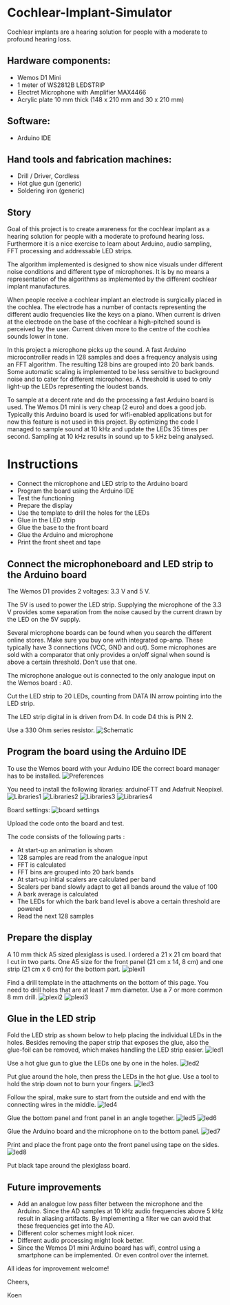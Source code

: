 # Cochlear-Implant-Simulator
Cochlear implants are a hearing solution for people with a moderate to profound hearing loss.

## Hardware components:
* Wemos D1 Mini
* 1 meter of WS2812B LEDSTRIP
* Electret Microphone with Amplifier MAX4466
* Acrylic plate 10 mm thick (148 x 210 mm and 30 x 210 mm)

## Software:
* Arduino IDE	

## Hand tools and fabrication machines:
* Drill / Driver, Cordless	
* Hot glue gun (generic)
* Soldering iron (generic)

## Story
Goal of this project is to create awareness for the cochlear implant as a hearing solution for people with a moderate to profound hearing loss. Furthermore it is a nice exercise to learn about Arduino, audio sampling, FFT processing and addressable LED strips.

The algorithm implemented is designed to show nice visuals under different noise conditions and different type of microphones. It is by no means a representation of the algorithms as implemented by the different cochlear implant manufactures.

When people receive a cochlear implant an electrode is surgically placed in the cochlea. The electrode has a number of contacts representing the different audio frequencies like the keys on a piano. When current is driven at the electrode on the base of the cochlear a high-pitched sound is perceived by the user. Current driven more to the centre of the cochlea sounds lower in tone.

In this project a microphone picks up the sound. A fast Arduino microcontroller reads in 128 samples and does a frequency analysis using an FFT algorithm. The resulting 128 bins are grouped into 20 bark bands. Some automatic scaling is implemented to be less sensitive to background noise and to cater for different microphones. A threshold is used to only light-up the LEDs representing the loudest bands.

To sample at a decent rate and do the processing a fast Arduino board is used. The Wemos D1 mini is very cheap (2 euro) and does a good job. Typically this Arduino board is used for wifi-enabled applications but for now this feature is not used in this project. By optimizing the code I managed to sample sound at 10 kHz and update the LEDs 35 times per second. Sampling at 10 kHz results in sound up to 5 kHz being analysed.

# Instructions
* Connect the microphone and LED strip to the Arduino board
* Program the board using the Arduino IDE
* Test the functioning
* Prepare the display
* Use the template to drill the holes for the LEDs
* Glue in the LED strip
* Glue the base to the front board
* Glue the Arduino and microphone
* Print the front sheet and tape

## Connect the microphoneboard and LED strip to the Arduino board

The Wemos D1 provides 2 voltages: 3.3 V and 5 V.

The 5V is used to power the LED strip. Supplying the microphone of the 3.3 V provides some separation from the noise caused by the current drawn by the LED on the 5V supply.

Several microphone boards can be found when you search the different online stores. Make sure you buy one with integrated op-amp. These typically have 3 connections (VCC, GND and out). Some microphones are sold with a comparator that only provides a on/off signal when sound is above a certain threshold. Don't use that one.

The microphone analogue out is connected to the only analogue input on the Wemos board : A0.

Cut the LED strip to 20 LEDs, counting from DATA IN arrow pointing into the LED strip.

The LED strip digital in is driven from D4. In code D4 this is PIN 2.

Use a 330 Ohm series resistor.
![Schematic](https://github.com/KoenVdH/Cochlear-Implant-Simulator/blob/master/images/schematic.jpeg)

## Program the board using the Arduino IDE
To use the Wemos board with your Arduino IDE the correct board manager has to be installed.
![Preferences](https://github.com/KoenVdH/Cochlear-Implant-Simulator/blob/master/images/preferences.jpeg)

You need to install the following libraries: arduinoFTT and Adafruit Neopixel.
![Libraries1](https://github.com/KoenVdH/Cochlear-Implant-Simulator/blob/master/images/libraries1.jpeg)
![Libraries2](https://github.com/KoenVdH/Cochlear-Implant-Simulator/blob/master/images/libraries2.jpeg)
![Libraries3](https://github.com/KoenVdH/Cochlear-Implant-Simulator/blob/master/images/libraries3.jpeg)
![Libraries4](https://github.com/KoenVdH/Cochlear-Implant-Simulator/blob/master/images/libraries4.jpeg)

Board settings:
![board settings](https://github.com/KoenVdH/Cochlear-Implant-Simulator/blob/master/images/board-settings.jpeg)

Upload the code onto the board and test.

The code consists of the following parts :
* At start-up an animation is shown
* 128 samples are read from the analogue input
* FFT is calculated
* FFT bins are grouped into 20 bark bands
* At start-up initial scalers are calculated per band
* Scalers per band slowly adapt to get all bands around the value of 100
* A bark average is calculated
* The LEDs for which the bark band level is above a certain threshold are powered
* Read the next 128 samples

## Prepare the display
A 10 mm thick A5 sized plexiglass is used. I ordered a 21 x 21 cm board that I cut in two parts. One A5 size for the front panel (21 cm x 14, 8 cm) and one strip (21 cm x 6 cm) for the bottom part.
![plexi1](https://github.com/KoenVdH/Cochlear-Implant-Simulator/blob/master/images/plexi1.jpg)

Find a drill template in the attachments on the bottom of this page. You need to drill holes that are at least 7 mm diameter. Use a 7 or more common 8 mm drill.
![plexi2](https://github.com/KoenVdH/Cochlear-Implant-Simulator/blob/master/images/plexi2.jpg)
![plexi3](https://github.com/KoenVdH/Cochlear-Implant-Simulator/blob/master/images/plexi3.jpg)

## Glue in the LED strip
Fold the LED strip as shown below to help placing the individual LEDs in the holes. Besides removing the paper strip that exposes the glue, also the glue-foil can be removed, which makes handling the LED strip easier.
![led1](https://github.com/KoenVdH/Cochlear-Implant-Simulator/blob/master/images/led1.jpg)

Use a hot glue gun to glue the LEDs one by one in the holes.
![led2](https://github.com/KoenVdH/Cochlear-Implant-Simulator/blob/master/images/led2.jpg)

Put glue around the hole, then press the LEDs in the hot glue. Use a tool to hold the strip down not to burn your fingers.
![led3](https://github.com/KoenVdH/Cochlear-Implant-Simulator/blob/master/images/led3.jpg)

Follow the spiral, make sure to start from the outside and end with the connecting wires in the middle.
![led4](https://github.com/KoenVdH/Cochlear-Implant-Simulator/blob/master/images/led4.jpg)

Glue the bottom panel and front panel in an angle together.
![led5](https://github.com/KoenVdH/Cochlear-Implant-Simulator/blob/master/images/led5.jpg)
![led6](https://github.com/KoenVdH/Cochlear-Implant-Simulator/blob/master/images/led6.jpg)

Glue the Arduino board and the microphone on to the bottom panel.
![led7](https://github.com/KoenVdH/Cochlear-Implant-Simulator/blob/master/images/led7.jpg)

Print and place the front page onto the front panel using tape on the sides.
![led8](https://github.com/KoenVdH/Cochlear-Implant-Simulator/blob/master/images/led8.jpeg)

Put black tape around the plexiglass board.

## Future improvements
* Add an analogue low pass filter between the microphone and the Arduino. Since the AD samples at 10 kHz audio frequencies above 5 kHz result in aliasing artifacts. By implementing a filter we can avoid that these frequencies get into the AD.
* Different color schemes might look nicer.
* Different audio processing might look better.
* Since the Wemos D1 mini Arduino board has wifi, control using a smartphone can be implemented. Or even control over the internet.

All ideas for improvement welcome!

Cheers,

Koen
